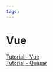 ```yaml
---
tags:
---
```


# Vue

[Tutorial - Vue](https://vuejs.org/tutorial/#step-1)  
[Tutorial - Quasar](https://quasar.dev/)
